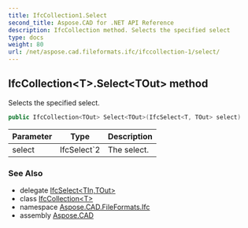 ```yaml
---
title: IfcCollection1.Select
second_title: Aspose.CAD for .NET API Reference
description: IfcCollection method. Selects the specified select
type: docs
weight: 80
url: /net/aspose.cad.fileformats.ifc/ifccollection-1/select/
---
```

## IfcCollection&lt;T&gt;.Select&lt;TOut&gt; method

Selects the specified select.

```csharp
public IfcCollection<TOut> Select<TOut>(IfcSelect<T, TOut> select)
```

| Parameter | Type | Description |
| --- | --- | --- |
| select | IfcSelect`2 | The select. |

### See Also

* delegate [IfcSelect&lt;TIn,TOut&gt;](../../ifcselect-2/)
* class [IfcCollection&lt;T&gt;](../)
* namespace [Aspose.CAD.FileFormats.Ifc](../../../aspose.cad.fileformats.ifc/)
* assembly [Aspose.CAD](../../../)



